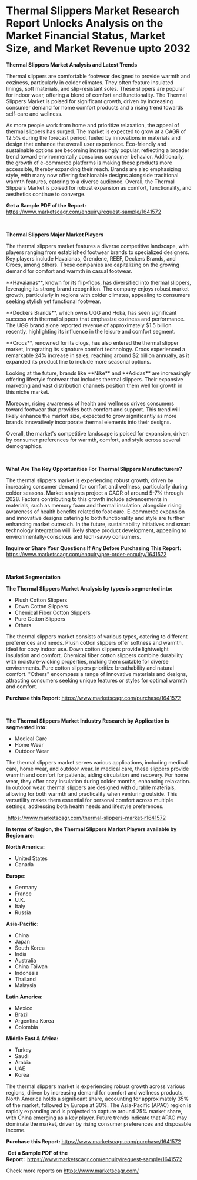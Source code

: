 <p><h1>Thermal Slippers Market Research Report Unlocks Analysis on the Market Financial Status, Market Size, and Market Revenue upto 2032</h1></p><p><strong>Thermal Slippers Market Analysis and Latest Trends</strong></p>
<p><p>Thermal slippers are comfortable footwear designed to provide warmth and coziness, particularly in colder climates. They often feature insulated linings, soft materials, and slip-resistant soles. These slippers are popular for indoor wear, offering a blend of comfort and functionality. The Thermal Slippers Market is poised for significant growth, driven by increasing consumer demand for home comfort products and a rising trend towards self-care and wellness.</p><p>As more people work from home and prioritize relaxation, the appeal of thermal slippers has surged. The market is expected to grow at a CAGR of 12.5% during the forecast period, fueled by innovations in materials and design that enhance the overall user experience. Eco-friendly and sustainable options are becoming increasingly popular, reflecting a broader trend toward environmentally conscious consumer behavior. Additionally, the growth of e-commerce platforms is making these products more accessible, thereby expanding their reach. Brands are also emphasizing style, with many now offering fashionable designs alongside traditional warmth features, catering to a diverse audience. Overall, the Thermal Slippers Market is poised for robust expansion as comfort, functionality, and aesthetics continue to converge.</p></p>
<p><strong>Get a Sample PDF of the Report:&nbsp;</strong> <a href="https://www.marketscagr.com/enquiry/request-sample/1641572?utm_campaign=2723&utm_medium=2&utm_source=Github&utm_content=ia&utm_term=05032025&utm_id=thermal-slippers">https://www.marketscagr.com/enquiry/request-sample/1641572</a></p>
<p>&nbsp;</p>
<p><strong>Thermal Slippers Major Market Players</strong></p>
<p><p>The thermal slippers market features a diverse competitive landscape, with players ranging from established footwear brands to specialized designers. Key players include Havaianas, Grendene, REEF, Deckers Brands, and Crocs, among others. These companies are capitalizing on the growing demand for comfort and warmth in casual footwear.</p><p>**Havaianas**, known for its flip-flops, has diversified into thermal slippers, leveraging its strong brand recognition. The company enjoys robust market growth, particularly in regions with colder climates, appealing to consumers seeking stylish yet functional footwear. </p><p>**Deckers Brands**, which owns UGG and Hoka, has seen significant success with thermal slippers that emphasize coziness and performance. The UGG brand alone reported revenue of approximately $1.5 billion recently, highlighting its influence in the leisure and comfort segment.</p><p>**Crocs**, renowned for its clogs, has also entered the thermal slipper market, integrating its signature comfort technology. Crocs experienced a remarkable 24% increase in sales, reaching around $2 billion annually, as it expanded its product line to include more seasonal options.</p><p>Looking at the future, brands like **Nike** and **Adidas** are increasingly offering lifestyle footwear that includes thermal slippers. Their expansive marketing and vast distribution channels position them well for growth in this niche market. </p><p>Moreover, rising awareness of health and wellness drives consumers toward footwear that provides both comfort and support. This trend will likely enhance the market size, expected to grow significantly as more brands innovatively incorporate thermal elements into their designs. </p><p>Overall, the market's competitive landscape is poised for expansion, driven by consumer preferences for warmth, comfort, and style across several demographics.</p></p>
<p>&nbsp;</p>
<p><strong>What Are The Key Opportunities For Thermal Slippers Manufacturers?</strong></p>
<p><p>The thermal slippers market is experiencing robust growth, driven by increasing consumer demand for comfort and wellness, particularly during colder seasons. Market analysts project a CAGR of around 5-7% through 2028. Factors contributing to this growth include advancements in materials, such as memory foam and thermal insulation, alongside rising awareness of health benefits related to foot care. E-commerce expansion and innovative designs catering to both functionality and style are further enhancing market outreach. In the future, sustainability initiatives and smart technology integration will likely shape product development, appealing to environmentally-conscious and tech-savvy consumers.</p></p>
<p><strong>Inquire or Share Your Questions If Any Before Purchasing This Report:</strong> <a href="https://www.marketscagr.com/enquiry/pre-order-enquiry/1641572?utm_campaign=2723&utm_medium=2&utm_source=Github&utm_content=ia&utm_term=05032025&utm_id=thermal-slippers">https://www.marketscagr.com/enquiry/pre-order-enquiry/1641572</a></p>
<p>&nbsp;</p>
<p><strong>Market Segmentation</strong></p>
<p><strong>The Thermal Slippers Market Analysis by types is segmented into:</strong></p>
<p><ul><li>Plush Cotton Slippers</li><li>Down Cotton Slippers</li><li>Chemical Fiber Cotton Slippers</li><li>Pure Cotton Slippers</li><li>Others</li></ul></p>
<p><p>The thermal slippers market consists of various types, catering to different preferences and needs. Plush cotton slippers offer softness and warmth, ideal for cozy indoor use. Down cotton slippers provide lightweight insulation and comfort. Chemical fiber cotton slippers combine durability with moisture-wicking properties, making them suitable for diverse environments. Pure cotton slippers prioritize breathability and natural comfort. "Others" encompass a range of innovative materials and designs, attracting consumers seeking unique features or styles for optimal warmth and comfort.</p></p>
<p><strong>Purchase this Report:&nbsp;</strong><a href="https://www.marketscagr.com/purchase/1641572?utm_campaign=2723&utm_medium=2&utm_source=Github&utm_content=ia&utm_term=05032025&utm_id=thermal-slippers">https://www.marketscagr.com/purchase/1641572</a></p>
<p>&nbsp;</p>
<p><strong>The Thermal Slippers Market Industry Research by Application is segmented into:</strong></p>
<p><ul><li>Medical Care</li><li>Home Wear</li><li>Outdoor Wear</li></ul></p>
<p><p>The thermal slippers market serves various applications, including medical care, home wear, and outdoor wear. In medical care, these slippers provide warmth and comfort for patients, aiding circulation and recovery. For home wear, they offer cozy insulation during colder months, enhancing relaxation. In outdoor wear, thermal slippers are designed with durable materials, allowing for both warmth and practicality when venturing outside. This versatility makes them essential for personal comfort across multiple settings, addressing both health needs and lifestyle preferences.</p></p>
<p><a href="https://www.marketscagr.com/thermal-slippers-market-r1641572?utm_campaign=2723&utm_medium=2&utm_source=Github&utm_content=ia&utm_term=05032025&utm_id=thermal-slippers">&nbsp;https://www.marketscagr.com/thermal-slippers-market-r1641572</a></p>
<p><strong>In terms of Region, the Thermal Slippers Market Players available by Region are:</strong></p>
<p>
    <p> <strong> North America: </strong>
        <ul>
            <li>United States</li>
            <li>Canada</li>
        </ul>
        </p> 
    <p> <strong> Europe: </strong>
        <ul>
            <li>Germany</li>
            <li>France</li>
            <li>U.K.</li>
            <li>Italy</li>
            <li>Russia</li>
        </ul>
        </p> 
    <p> <strong> Asia-Pacific: </strong>
        <ul>
            <li>China</li>
            <li>Japan</li>
            <li>South Korea</li>
            <li>India</li>
            <li>Australia</li>
            <li>China Taiwan</li>
            <li>Indonesia</li>
            <li>Thailand</li>
            <li>Malaysia</li>
        </ul>
        </p> 
    <p> <strong> Latin America: </strong>
        <ul>
            <li>Mexico</li>
            <li>Brazil</li>
            <li>Argentina Korea</li>
            <li>Colombia</li>
        </ul>
        </p> 
    <p> <strong> Middle East & Africa: </strong>
        <ul>
            <li>Turkey</li>
            <li>Saudi</li>
            <li>Arabia</li>
            <li>UAE</li>
            <li>Korea</li>
        </ul>
    </p>
    </p>
<p><p>The thermal slippers market is experiencing robust growth across various regions, driven by increasing demand for comfort and wellness products. North America holds a significant share, accounting for approximately 35% of the market, followed by Europe at 30%. The Asia-Pacific (APAC) region is rapidly expanding and is projected to capture around 25% market share, with China emerging as a key player. Future trends indicate that APAC may dominate the market, driven by rising consumer preferences and disposable income.</p></p>
<p><strong>Purchase this Report: </strong><a href="https://www.marketscagr.com/purchase/1641572?utm_campaign=2723&utm_medium=2&utm_source=Github&utm_content=ia&utm_term=05032025&utm_id=thermal-slippers">https://www.marketscagr.com/purchase/1641572</a></p>
<p>&nbsp;<strong>Get a Sample PDF of the Report:&nbsp;&nbsp;</strong><a href="https://www.marketscagr.com/enquiry/request-sample/1641572?utm_campaign=2723&utm_medium=2&utm_source=Github&utm_content=ia&utm_term=05032025&utm_id=thermal-slippers">https://www.marketscagr.com/enquiry/request-sample/1641572</a></p>
<p><strong></strong></p>
<p>Check more reports on <a href="https://www.marketscagr.com/?utm_campaign=2723&utm_medium=2&utm_source=Github&utm_content=ia&utm_term=05032025&utm_id=thermal-slippers">https://www.marketscagr.com/</a></p>